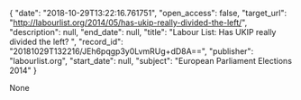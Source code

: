 {
  "date": "2018-10-29T13:22:16.761751", 
  "open_access": false, 
  "target_url": "http://labourlist.org/2014/05/has-ukip-really-divided-the-left/", 
  "description": null, 
  "end_date": null, 
  "title": "Labour List: Has UKIP really divided the left? ", 
  "record_id": "20181029T132216/JEh6pqgp3y0LvmRUg+dD8A==", 
  "publisher": "labourlist.org", 
  "start_date": null, 
  "subject": "European Parliament Elections 2014"
}

None